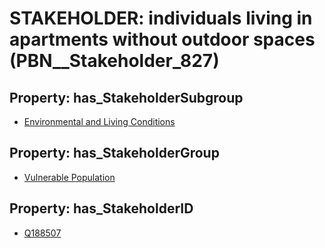 # STAKEHOLDER: __individuals living in apartments without outdoor spaces__ (PBN__Stakeholder_827)

## Property: has_StakeholderSubgroup

* [Environmental and Living Conditions](PBN__StakeholderSubgroup_98)

## Property: has_StakeholderGroup

* [Vulnerable Population](PBN__StakeholderGroup_6)

## Property: has_StakeholderID

* [Q188507](Q188507)

